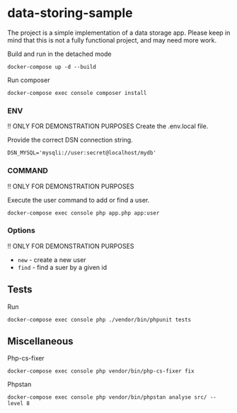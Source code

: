 # data-storing-sample
The project is a simple implementation of a data storage app.
Please keep in mind that this is not a fully functional project, and may need more work.

Build and run in the detached mode
```shell
docker-compose up -d --build
```
Run composer
```shell
docker-compose exec console composer install
```

### ENV
!! ONLY FOR DEMONSTRATION PURPOSES
Create the .env.local file.

Provide the correct DSN connection string.
```dotenv
DSN_MYSQL='mysqli://user:secret@localhost/mydb'
```

### COMMAND
!! ONLY FOR DEMONSTRATION PURPOSES

Execute the user command to add or find a user.
```shell
docker-compose exec console php app.php app:user
```

### Options
!! ONLY FOR DEMONSTRATION PURPOSES
- `new` - create a new user
- `find` - find a suer by a given id

## Tests

Run
```shell
docker-compose exec console php ./vendor/bin/phpunit tests
```

## Miscellaneous
Php-cs-fixer
```shell
docker-compose exec console php vendor/bin/php-cs-fixer fix
```
Phpstan
```shell
docker-compose exec console php vendor/bin/phpstan analyse src/ --level 8
```